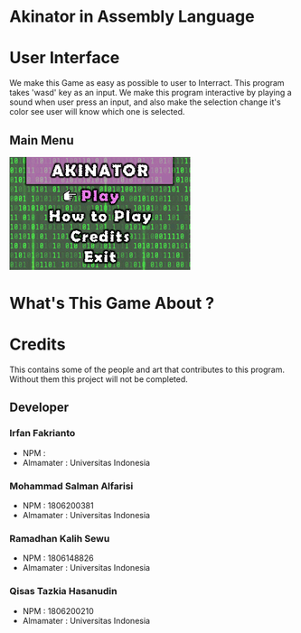 # Akinator in Assembly Language

# User Interface
We make this Game as easy as possible to user to Interract. This program takes 'wasd' key as an input. We make this program interactive by playing a sound when user press an input, and also make the selection change it's color see user will know which one is selected.
## Main Menu
![](assets/sel1.bmp)

# What's This Game About ?

# Credits
This contains some of the people and art that contributes to this program. Without them this project will not be completed. 
## Developer
### Irfan Fakrianto
- NPM : 
- Almamater : Universitas Indonesia
### Mohammad Salman Alfarisi
- NPM : 1806200381
- Almamater : Universitas Indonesia
### Ramadhan Kalih Sewu
- NPM : 1806148826
- Almamater : Universitas Indonesia
### Qisas Tazkia Hasanudin
- NPM : 1806200210
- Almamater : Universitas Indonesia
